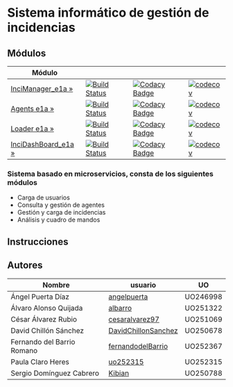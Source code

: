 # Sistema informático de gestión de incidencias
## Módulos
| Módulo | | | | 
|---------------------|---|---|---|
| [InciManager_e1a »](https://github.com/Arquisoft/InciManager_e1a/) | [![Build Status](https://travis-ci.org/Arquisoft/InciManager_e1a.svg?branch=master)](https://travis-ci.org/Arquisoft/InciManager_e1a) | [![Codacy Badge](https://api.codacy.com/project/badge/Grade/fb1e93fdc9694b22bc3493c315e5148d)](https://www.codacy.com/app/fernandodelBarrio/InciManager_e1a?utm_source=github.com&amp;utm_medium=referral&amp;utm_content=Arquisoft/InciManager_e1a&amp;utm_campaign=Badge_Grade)|[![codecov](https://codecov.io/gh/Arquisoft/InciManager_e1a/branch/master/graph/badge.svg)](https://codecov.io/gh/Arquisoft/InciManager_e1a) 
| [Agents e1a »](https://github.com/Arquisoft/Agents_e1a/) | [![Build Status](https://travis-ci.org/Arquisoft/Agents_e1a.svg?branch=master)](https://travis-ci.org/Arquisoft/Agents_e1a) | [![Codacy Badge](https://api.codacy.com/project/badge/Grade/52c0a7fa26854206a17e11d781bd421c)](https://www.codacy.com/app/jelabra/Agents_e1a?utm_source=github.com&amp;utm_medium=referral&amp;utm_content=Arquisoft/Agents_e1a&amp;utm_campaign=Badge_Grade)|[![codecov](https://codecov.io/gh/Arquisoft/Agents_e1a/branch/master/graph/badge.svg)](https://codecov.io/gh/Arquisoft/Agents_e1a) 
| [Loader e1a »](https://github.com/Arquisoft/Loader_e1a/) | [![Build Status](https://travis-ci.org/Arquisoft/Loader_e1a.svg?branch=master)](https://travis-ci.org/Arquisoft/Loader_e1a) | [![Codacy Badge](https://api.codacy.com/project/badge/Grade/6fad6fe134c1434cb0b9384d851821c8)](https://www.codacy.com/app/jelabra/Loader_e1a?utm_source=github.com&amp;utm_medium=referral&amp;utm_content=Arquisoft/Loader_e1a&amp;utm_campaign=Badge_Grade)|[![codecov](https://codecov.io/gh/Arquisoft/Loader_e1a/branch/master/graph/badge.svg)](https://codecov.io/gh/Arquisoft/Loader_e1a) | 
| [InciDashBoard_e1a »](https://github.com/Arquisoft/InciDashboard_e1a/) | [![Build Status](https://travis-ci.org/Arquisoft/InciDashboard_e1a.svg?branch=master)](https://travis-ci.org/Arquisoft/InciDashboard_e1a) |[![Codacy Badge](https://api.codacy.com/project/badge/Grade/6fad6fe134c1434cb0b9384d851821c8)](https://www.codacy.com/app/jelabra/InciDashboard_e1a?utm_source=github.com&amp;utm_medium=referral&amp;utm_content=Arquisoft/Loader_e1a&amp;utm_campaign=Badge_Grade) | [![codecov](https://codecov.io/gh/Arquisoft/InciDashboard_e3b/branch/master/graph/badge.svg)](https://codecov.io/gh/Arquisoft/InciDashboard_e1a) | 


### Sistema basado en microservicios, consta de los siguientes módulos
* Carga de usuarios
* Consulta y gestión de agentes
* Gestión y carga de incidencias
* Análisis y cuadro de mandos

## Instrucciones 

## Autores

Nombre | usuario | UO
--- | --- | ---
Ángel Puerta Díaz | [angelpuerta](https://github.com/angelpuerta) | UO246998
Álvaro Alonso Quijada | [albarro](https://github.com/albarro) | UO251322
César Álvarez Rubio | [cesaralvarez97](https://github.com/cesaralvarez97) | UO251069
David Chillón Sánchez | [DavidChillonSanchez](https://github.com/DavidChillonSanchez) | UO250678
Fernando del Barrio Romano | [fernandodelBarrio](https://github.com/fernandodelBarrio) | UO252367 
Paula Claro Heres | [uo252315](https://github.com/uo252315) | UO252315
Sergio Domínguez Cabrero | [Kibian](https://github.com/Kibian) | UO250788

